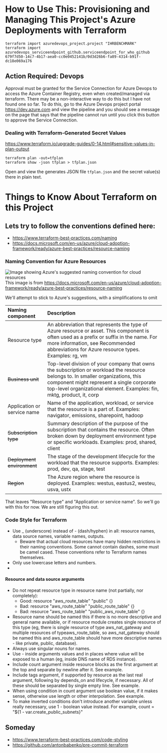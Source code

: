 # How to Use This: Provisioning and Managing This Project's Azure Deployments with Terraform

```
terraform import azuredevops_project.project "IHRBENCHMARK"
terraform import azuredevops_serviceendpoint_github.serviceendpoint_for_who_github 679f7d50-14c7-4b17-aea0-cc0e0452141b/0d3d26b6-fa89-4314-b91f-dc18e069a176
```

## Action Required: Devops

Approval must be granted for the Service Connection for Azure Devops to access the Azure Container Registry, even when created/managed via terraform.
There may be a non-interactive way to do this but I have not found one so far. To do this, go to the Azure Devops project portal https://dev.azure.com
and view the pipeline and you should see a message on the page that says that the pipeline cannot run until you click this button to approve the
Service Connection.

### Dealing with Terraform-Generated Secret Values

https://www.terraform.io/upgrade-guides/0-14.html#sensitive-values-in-plan-output

```
terraform plan -out=tfplan
terraform show -json tfplan > tfplan.json
```

Open and view the generates JSON file `tfplan.json` and the secret value(s) there in plain text.

# Things to Know About Terraform on this Project

## Lets try to follow the conventions defined here:

- https://www.terraform-best-practices.com/naming
- https://docs.microsoft.com/en-us/azure/cloud-adoption-framework/ready/azure-best-practices/resource-naming

### Naming Convention for Azure Resources

![Image showing Azure's suggested naming convention for cloud resources](https://docs.microsoft.com/en-us/azure/cloud-adoption-framework/_images/ready/resource-naming.png)
This image is from https://docs.microsoft.com/en-us/azure/cloud-adoption-framework/ready/azure-best-practices/resource-naming

We'll attempt to stick to Azure's suggestions, with a simplifications to omit

| Naming component            | Description                                                                                                                                                                                                                                             |
| :-------------------------- | :------------------------------------------------------------------------------------------------------------------------------------------------------------------------------------------------------------------------------------------------------ |
| Resource type               | An abbreviation that represents the type of Azure resource or asset. This component is often used as a prefix or suffix in the name. For more information, see Recommended abbreviations for Azure resource types. Examples: rg, vm                     |
| ~~Business unit~~           | Top-level division of your company that owns the subscription or workload the resource belongs to. In smaller organizations, this component might represent a single corporate top-level organizational element. Examples: fin, mktg, product, it, corp |
| Application or service name | Name of the application, workload, or service that the resource is a part of. Examples: navigator, emissions, sharepoint, hadoop                                                                                                                        |
| ~~Subscription type~~       | Summary description of the purpose of the subscription that contains the resource. Often broken down by deployment environment type or specific workloads. Examples: prod, shared, client                                                               |
| ~~Deployment environment~~  | The stage of the development lifecycle for the workload that the resource supports. Examples: prod, dev, qa, stage, test                                                                                                                                |
| ~~Region~~                  | The Azure region where the resource is deployed. Examples: westus, eastus2, westeu, usva, ustx                                                                                                                                                          |

That leaves "Resource type" and "Application or service name". So we'll go with this for now. We are still figuring this out.

### Code Style for Terraform

- Use \_ (underscore) instead of - (dash/hyphen) in all: resource names, data source names, variable names, outputs.
  - Beware that actual cloud resources have many hidden restrictions in their naming conventions. Some cannot contain dashes, some must be camel cased. These conventions refer to Terraform names themselves.
- Only use lowercase letters and numbers.
-

#### Resource and data source arguments

- Do not repeat resource type in resource name (not partially, nor completely):
  - Good: resource "aws_route_table" "public" {}
  - Bad: resource "aws_route_table" "public_route_table" {}
  - Bad: resource "aws_route_table" "public_aws_route_table" {}
- Resource name should be named this if there is no more descriptive and general name available, or if resource module creates single resource of this type (eg, there is single resource of type aws_nat_gateway and multiple resources of typeaws_route_table, so aws_nat_gateway should be named this and aws_route_table should have more descriptive names - like private, public, database).
- Always use singular nouns for names.
- Use - inside arguments values and in places where value will be exposed to a human (eg, inside DNS name of RDS instance).
- Include count argument inside resource blocks as the first argument at the top and separate by newline after it. See example.
- Include tags argument, if supported by resource as the last real argument, following by depends_on and lifecycle, if necessary. All of these should be separated by single empty line. See example.
- When using condition in count argument use boolean value, if it makes sense, otherwise use length or other interpolation. See example.
- To make inverted conditions don't introduce another variable unless really necessary, use 1 - boolean value instead. For example, count = "${1 - var.create_public_subnets}"

## Someday

- https://www.terraform-best-practices.com/code-styling
- https://github.com/antonbabenko/pre-commit-terraform
